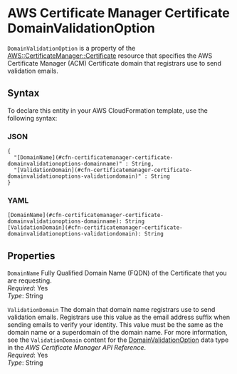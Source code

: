 # AWS Certificate Manager Certificate DomainValidationOption<a name="aws-properties-certificatemanager-certificate-domainvalidationoption"></a>

`DomainValidationOption` is a property of the [AWS::CertificateManager::Certificate](aws-resource-certificatemanager-certificate.md) resource that specifies the AWS Certificate Manager \(ACM\) Certificate domain that registrars use to send validation emails\.

## Syntax<a name="w13ab1c21c10c51c13c19b5"></a>

To declare this entity in your AWS CloudFormation template, use the following syntax:

### JSON<a name="aws-properties-certificatemanager-certificate-domainvalidationoption-syntax.json"></a>

```
{
  "[DomainName](#cfn-certificatemanager-certificate-domainvalidationoptions-domainname)" : String,
  "[ValidationDomain](#cfn-certificatemanager-certificate-domainvalidationoptions-validationdomain)" : String
}
```

### YAML<a name="aws-properties-certificatemanager-certificate-domainvalidationoption-syntax.yaml"></a>

```
[DomainName](#cfn-certificatemanager-certificate-domainvalidationoptions-domainname): String
[ValidationDomain](#cfn-certificatemanager-certificate-domainvalidationoptions-validationdomain): String
```

## Properties<a name="w13ab1c21c10c51c13c19b7"></a>

`DomainName`  <a name="cfn-certificatemanager-certificate-domainvalidationoptions-domainname"></a>
Fully Qualified Domain Name \(FQDN\) of the Certificate that you are requesting\.  
*Required*: Yes  
*Type*: String

`ValidationDomain`  <a name="cfn-certificatemanager-certificate-domainvalidationoptions-validationdomain"></a>
The domain that domain name registrars use to send validation emails\. Registrars use this value as the email address suffix when sending emails to verify your identity\. This value must be the same as the domain name or a superdomain of the domain name\. For more information, see the `ValidationDomain` content for the [DomainValidationOption](https://docs.aws.amazon.com/acm/latest/APIReference/API_DomainValidationOption.html) data type in the *AWS Certificate Manager API Reference*\.  
*Required*: Yes  
*Type*: String